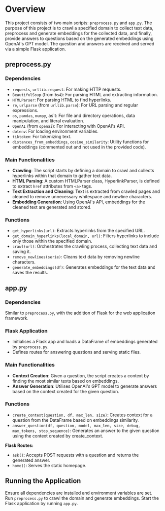 # Overview
This project consists of two main scripts: `preprocess.py` and `app.py`. The purpose of this project is to crawl a specified domain to collect text data, preprocess and generate embeddings for the collected data, and finally, provide answers to questions based on the generated embeddings using OpenAI's GPT model. The question and answers are received and served via a simple Flask application.

## preprocess.py

### Dependencies
- `requests`, `urllib.request`: For making HTTP requests.
- `BeautifulSoup` (from `bs4`): For parsing HTML and extracting information.
- `HTMLParser`: For parsing HTML to find hyperlinks.
- `re`, `urlparse` (from `urllib.parse`): For URL parsing and regular expressions.
- `os`, `pandas`, `numpy`, as`t: For file and directory operations, data manipulation, and literal evaluation.
- `OpenAI` (from `openai`): For interacting with OpenAI's API.
- `dotenv`: For loading environment variables.
- `tiktoken`: For tokenizing text.
- `distances_from_embeddings`, `cosine_similarity`: Utility functions for embeddings (commented out and not used in the provided code).

### Main Functionalities
- **Crawling**: The script starts by defining a domain to crawl and collects hyperlinks within that domain to gather text data.
- **HTML Parsing**: A custom HTMLParser class, HyperlinkParser, is defined to extract `href` attributes from `<a>` tags.
- **Text Extraction and Cleaning**: Text is extracted from crawled pages and cleaned to remove unnecessary whitespace and newline characters.
- **Embedding Generation**: Using OpenAI's API, embeddings for the cleaned text are generated and stored.

### Functions
- `get_hyperlinks(url)`: Extracts hyperlinks from the specified URL.
- `get_domain_hyperlinks(local_domain, url)`: Filters hyperlinks to include only those within the specified domain.
- `crawl(url)`: Orchestrates the crawling process, collecting text data and saving it.
- `remove_newlines(serie)`: Cleans text data by removing newline characters.
- `generate_embeddings(df)`: Generates embeddings for the text data and saves the results.

## app.py

### Dependencies
Similar to `preprocess.py`, with the addition of Flask for the web application framework.

### Flask Application
- Initialises a Flask app and loads a DataFrame of embeddings generated by `preprocess.py`.
- Defines routes for answering questions and serving static files.

### Main Functionalities
- **Context Creation**: Given a question, the script creates a context by finding the most similar texts based on embeddings.
- **Answer Generation**: Utilises OpenAI's GPT model to generate answers based on the context created for the given question.

### Functions
- `create_context(question, df, max_len, size)`: Creates context for a question from the DataFrame based on embeddings similarity.
- `answer_question(df, question, model, max_len, size, debug, max_tokens, stop_sequence)`: Generates an answer to the given question using the context created by create_context.

**Flask Routes:**
- `ask()`: Accepts POST requests with a question and returns the generated answer.
- `home()`: Serves the static homepage.

## Running the Application
Ensure all dependencies are installed and environment variables are set.
Run `preprocess.py` to crawl the domain and generate embeddings.
Start the Flask application by running `app.py`.